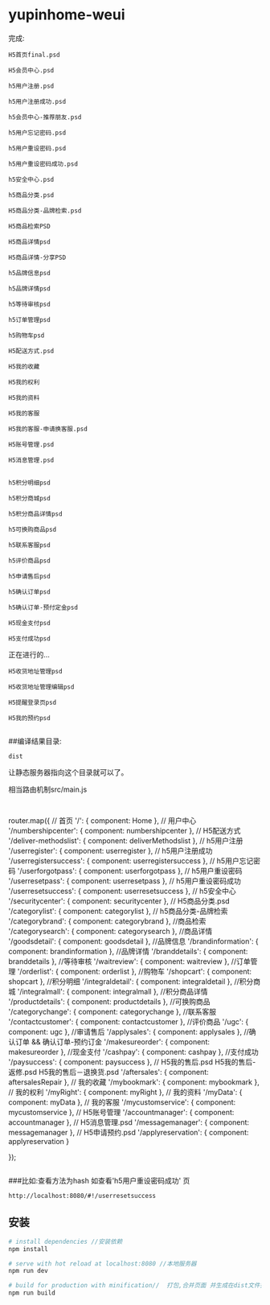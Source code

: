 # yupinhome-weui

完成:
```
H5首页final.psd

H5会员中心.psd

h5用户注册.psd

h5用户注册成功.psd

h5会员中心-推荐朋友.psd

h5用户忘记密码.psd

h5用户重设密码.psd

h5用户重设密码成功.psd

h5安全中心.psd

h5商品分类.psd

H5商品分类-品牌检索.psd

H5商品检索PSD

H5商品详情psd

H5商品详情-分享PSD

h5品牌信息psd

h5品牌详情psd

h5等待审核psd

h5订单管理psd

h5购物车psd

H5配送方式.psd

H5我的收藏

H5我的权利

H5我的资料

H5我的客服

H5我的客服-申请换客服.psd

H5账号管理.psd

H5消息管理.psd


h5积分明细psd

h5积分商城psd

h5积分商品详情psd

h5可换购商品psd

h5联系客服psd

h5评价商品psd

h5申请售后psd

h5确认订单psd

h5确认订单-预付定金psd

H5现金支付psd

H5支付成功psd
```
正在进行的...

```
H5收货地址管理psd

H5收货地址管理编辑psd

H5提醒登录页psd

H5我的预约psd


```



##编译结果目录:
```
dist
```
让静态服务器指向这个目录就可以了。

相当路由机制src/main.js
```


```
router.map({
  // 首页
  '/': {
    component: Home
  },
  // 用户中心
  '/numbershipcenter': {
    component: numbershipcenter
  },
  // H5配送方式
  '/deliver-methodslist': {
    component: deliverMethodslist
  },
  // h5用户注册
  '/userregister': {
    component: userregister
  },
  // h5用户注册成功
  '/userregistersuccess': {
    component: userregistersuccess
  },
  // h5用户忘记密码
  '/userforgotpass': {
    component: userforgotpass
  },
  // h5用户重设密码
  '/userresetpass': {
    component: userresetpass
  },
  // h5用户重设密码成功
  '/userresetsuccess': {
    component: userresetsuccess
  },
  // h5安全中心
  '/securitycenter': {
    component: securitycenter
  },
  // H5商品分类.psd
  '/categorylist': {
    component: categorylist
  },
  // h5商品分类-品牌检索
  '/categorybrand': {
    component: categorybrand
  },
  //商品检索
  '/categorysearch': {
    component: categorysearch
  },
  //商品详情
  '/goodsdetail': {
    component: goodsdetail
  },
  //品牌信息
  '/brandinformation': {
    component: brandinformation
  },
  //品牌详情
  '/branddetails': {
    component: branddetails
  },
  //等待审核
  '/waitreview': {
    component: waitreview
  },
  //订单管理
  '/orderlist': {
    component: orderlist
  },
  //购物车
  '/shopcart': {
    component: shopcart
  },
  //积分明细
  '/integraldetail': {
    component: integraldetail
  },
  //积分商城
  '/integralmall': {
    component: integralmall
  },
  //积分商品详情
  '/productdetails': {
    component: productdetails
  },
  //可换购商品
  '/categorychange': {
    component: categorychange
  },
  //联系客服
  '/contactcustomer': {
    component: contactcustomer
  },
  //评价商品
  '/ugc': {
    component: ugc
  },
  //审请售后
  '/applysales': {
    component: applysales
  },
  //确认订单 && 确认订单-预约订金
  '/makesureorder': {
    component: makesureorder
  },
  //现金支付
  '/cashpay': {
    component: cashpay
  },
  //支付成功
  '/paysuccess': {
    component: paysuccess
  },
  // H5我的售后.psd H5我的售后-返修.psd H5我的售后－退换货.psd
  '/aftersales': {
    component: aftersalesRepair
  },
  // 我的收藏
  '/mybookmark': {
    component: mybookmark
  },
  // 我的权利
  '/myRight': {
    component: myRight
  },
  // 我的资料
  '/myData': {
    component: myData
  },
  // 我的客服
  '/mycustomservice': {
    component: mycustomservice
  },
  // H5账号管理
  '/accountmanager': {
    component: accountmanager
  },
  // H5消息管理.psd
  '/messagemanager': {
    component: messagemanager
  },
  // H5申请预约.psd
  '/applyreservation': {
    component: applyreservation
  }

});
```

```
###比如:查看方法为hash 如查看'h5用户重设密码成功' 页
```
http://localhost:8080/#!/userresetsuccess
```
## 安装

``` bash
# install dependencies //安装依赖
npm install

# serve with hot reload at localhost:8080 //本地服务器
npm run dev

# build for production with minification//  打包,合并页面 并生成在dist文件夹下
npm run build

```

